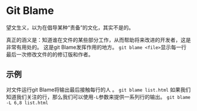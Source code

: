 # Git Blame
望文生义，以为在倡导某种“责备”的文化，其实不是的。

真正的涵义是：知道谁在文件的某些部分工作，从而帮助将来改进的开发者，这是非常有用处的。 这是git Blame发挥作用的地方。
`git blame <file>`显示每一行最后一次修改文件的的修订版和作者。

## 示例
对文件运行git Blame将输出最后接触每行的人 。
`git blame list.html`
如果我们知道我们关注的行，那么我们可以使用`-L`参数来提供一系列行的输出。
`git blame -L 6,8 list.html`
